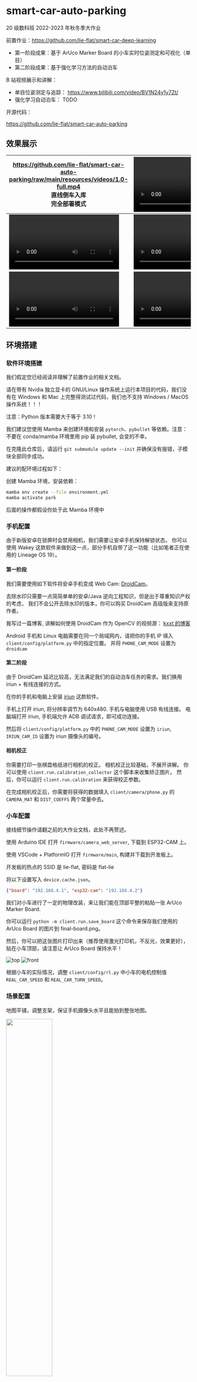 # smart-car-auto-parking

20 级数科班 2022-2023 年秋冬季大作业

前置作业：https://github.com/lie-flat/smart-car-deep-learning

- 第一阶段成果：基于 ArUco Marker Board 的小车实时位姿测定和可视化（单目）
- 第二阶段成果：基于强化学习方法的自动泊车

B 站视频展示和讲解：

- 单目位姿测定与追踪： https://www.bilibili.com/video/BV1N24y1y7Zt/
- 强化学习自动泊车： TODO

开源代码：

https://github.com/lie-flat/smart-car-auto-parking

## 效果展示

| https://github.com/lie-flat/smart-car-auto-parking/raw/main/resources/videos/1.0-full.mp4 <br />直线倒车入库<br />完全部署模式 | <video src="resources/videos/1.0-sim.mp4"><br />直线倒车入库<br />数字孪生模式 |
| ------------------------------------------------------------ | ------------------------------------------------------------ |
| <video src="resources/videos/2.120-full.mp4"><br />斜后方 120 度倒车入库<br />完全部署模式 | <video src="resources/videos/2.120-sim.mp4"><br />斜后方 120 度倒车入库<br />数字孪生模式 |
| <video src="resources/videos/2.120-full2.mp4"><br />斜后方 120 度倒车入库<br />完全部署模式（另一次录制） | <video src="resources/videos/3.90-full.mp4"><br />斜后方 90 度倒车入库<br />完全部署模式 |



## 环境搭建

### 软件环境搭建

我们假定您已经阅读并理解了前置作业的相关文档。

请在带有 Nvidia 独立显卡的 GNU/Linux 操作系统上运行本项目的代码，我们没有在 Windows 和 Mac 上完整得测试过代码，我们也不支持 Windows / MacOS 操作系统！！！

注意：Python 版本需要大于等于 3.10！

我们建议您使用 Mamba 来创建环境和安装 `pytorch`、`pybullet` 等依赖。注意：不要在 conda/mamba 环境里用 pip 装 pybullet, 会变的不幸。

在克隆此仓库后，请运行 `git submodule update --init` 并确保没有报错，子模块全部同步成功。

建议的配环境过程如下：

创建 Mamba 环境，安装依赖：

```bash
mamba env create --file environment.yml
mamba activate park
```

后面的操作都假设你处于此 Mamba 环境中

### 手机配置

由于新版安卓在锁屏时会禁用相机，我们需要让安卓手机保持解锁状态。
你可以使用 Wakey 这款软件来做到这一点，部分手机自带了这一功能（比如笔者正在使用的 Lineage OS 19）。

#### 第一阶段

我们需要使用如下软件将安卓手机变成 Web Cam: [DroidCam](https://www.dev47apps.com/)。

去除水印只需要一点简简单单的安卓/Java 逆向工程知识，但是出于尊重知识产权的考虑，
我们不会公开去除水印的版本，你可以购买 DroidCam 高级版来支持原作者。

我写过一篇博客, 讲解如何使用 DroidCam 作为 OpenCV 的视频源： [kxxt 的博客](https://www.kxxt.dev/blog/use-android-devices-as-cameras-in-opencv/)

Android 手机和 Linux 电脑需要在同一个局域网内，请把你的手机 IP 填入 `client/config/platform.py` 中的指定位置。
并将 `PHONE_CAM_MODE` 设置为 `droidcam`

#### 第二阶段

由于 DroidCam 延迟比较高，无法满足我们的自动泊车任务的需求。我们换用 iriun + 有线连接的方式。

在你的手机和电脑上安装 [iriun](https://iriun.com/) 这款软件。

手机上打开 iriun, 将分辨率调节为 640x480. 手机与电脑使用 USB 有线连接。
电脑端打开 iriun, 手机端允许 ADB 调试请求，即可成功连接。

然后将 `client/config/platform.py` 中的 `PHONE_CAM_MODE` 设置为 `iriun`,
`IRIUN_CAM_ID` 设置为 iriun 摄像头的编号。

#### 相机校正

你需要打印一张棋盘格纸进行相机的校正。 相机校正比较基础，不展开讲解。
你可以使用 `client.run.calibration_collector` 这个脚本来收集矫正图片。
然后，你可以运行 `client.run.calibration` 来获得校正参数。

在完成相机校正后，你需要将获得的数据填入 `client/camera/phone.py` 的 `CAMERA_MAT` 和 `DIST_COEFFS` 两个常量中去。

### 小车配置

接线细节操作请翻之前的大作业文档，此处不再赘述。

使用 Arduino IDE 打开 `firmware/camera_web_server`, 下载到 ESP32-CAM 上。

使用 VSCode + PlatformIO 打开 `firmware/main`, 构建并下载到开发板上。

开发板的热点的 SSID 是 lie-flat, 密码是 flat-lie

将以下设置写入 `device.cache.json`。

```json
{"board": "192.168.4.1", "esp32-cam": "192.168.4.2"}
```

我们对小车进行了一定的物理改装，来让我们能在顶部平整的粘贴一张 ArUco Marker Board.

你可以运行 `python -m client.run.save_board` 这个命令来保存我们使用的 ArUco Board 的图片到 final-board.png。

然后，你可以把这张图片打印出来（推荐使用激光打印机，不反光，效果更好），贴在小车顶部，请注意让 ArUco Board 保持水平！

![top](resources/images/car-top.jpg)
![front](resources/images/car-front.jpg)

根据小车的实际情况，调整 `client/config/rl.py` 中小车的电机控制值 `REAL_CAR_SPEED` 和 `REAL_CAR_TURN_SPEED`。

### 场景配置

地图平铺，调整支架，保证手机摄像头水平且能拍到整张地图。

<img src="resources/images/setup.jpg" alt="" width="50%">

然后运行 `python -m client.run.cam`， 在显示的图片中所示的圆圈的对应实体地图位置做一个标记。

选定地图的一个角作为世界坐标系原点，计算相机坐标系到世界坐标系的旋转矩阵，
填到 `client/config/positioning.py` 的 `ROTATION` 常量里。

再根据从地图上作的标记，量出相机坐标系与世界坐标系的偏移量（Z 偏移量为摄像头高度），填入 `OFFSET_{X,Y,Z}` 常量中。

## 运行

电脑连接到开发板的热点和手机摄像头。

### 第一阶段实时位姿测定的展示(先后启动两个 Python 程序)

```bash
python -m client.run
python -m client
```

### 第二阶段强化学习自动泊车

#### 强化学习虚拟场景调试

我们提供一个交互式的环境，它可以用来进行虚拟场景的调试。

```bash
python -m client.rl.heuristic
```

脚本启动后，你将得到一个 pybullet 窗口和一个 IPython shell.

![heuristic](resources/images/heuristic.png)

你可以在 IPython shell 中自由的执行你想要执行的代码，
进行虚拟场景的调试。要想知道这个 shell 提供了哪些全局变量和函数，请阅读它的源代码。

#### 训练强化学习模型

运行如下命令可以查看训练脚本的使用帮助。

```bash
python -m client.rl.train -h
```

示例:

训练一个 DQN 模型，总步数为 3000000，模型的种子为 114514, 初始位姿的 xy 坐标为 (1.5,2), 初始的旋转为 $\pi\over6$, 不启用墙壁，启用可视化，每 30000 步保存一个 checkpoint, 使用 racecar 汽车模型（默认是 husky），模型放大 2.2 倍：

```bash
python -m client.rl.train --model dqn --total-steps 3000000 --init-x=1.5 --init-y=2 --init-theta="np.pi/6" --no-wall --seed=114514 --render --save-freq=30000 --car=racecar --car-scale=2.2
```

你可以启动 tensorboard 来查看训练的情况：

```bash
tensorboard --logdir logs
```

<img src="resources/images/tensorboard.png" alt="tensorboard">

#### 评估强化学习模型

运行如下命令可以查看评估脚本的使用帮助。

```bash
python -m client.rl.train -h
```

示例：

```bash
python -m client.rl.eval --model-path resources/self-parking-nn/dqn_1_1500000.zip  --eval-episodes 10 --render
```

![render](resources/images/render.gif)

脚本最后会输出 Mean Cummulative Reward 和标准差。

#### 部署强化学习模型

我们提供两种部署模式。

- 在数字孪生模式下，我们仍然依赖于 PyBullet 虚拟场景的数据来运行模型，
  即没有使用位姿测定得到的数据来运行模型，
  真实的小车只是简单的跟随虚拟的小车一起做出同步的运动。

- 在完全部署模式下，我们直接把位姿测定得到的数据传递给模型，
  不再依赖 pybullet 虚拟场景，完成本次大作业的最终目标。

经过多次实验，我们发现真实部署模式比数字孪生模式效果更好，这可能虚拟场景和真实场景的差异造成的。

另外，虽然真实小车的动作的定义与虚拟小车有所不同，我们发现在完全部署模式下，我们的模型仍然能够达到很好的效果。

##### 数字孪生模式

先后运行以下两个 Python 脚本

```bash
python -m client.run.parking --follow
python -m client.rl.eval --eval-episodes 1 --model-path 模型路径 \
    --init-x=起始X --init-y=起始Y --init-theta=起始theta \
    --render --real --presentation
```

##### 完全部署模式

先后运行以下两个 Python 脚本

```bash
python -m client.run.parking
python -m client.rl.real --model-path 模型路径 --eval-episodes 1
```

## Unity 3D 场景

为了更好的还原真实的场景，我们一开始使用 Unity 3D 架设了场景，组建了小车的虚拟模型，
并使用 Unity3D 提供的 ml-agents 训练了强化学习模型。

但是由于无法准确的得知小车轮胎的部分物理参数，
Unity 3D ml-agents 官方也不支持将训练得到的模型部署到 Python 脚本中去，
我们最后放弃了这个计划，转而使用 pybullet + gym + stable_baseline3。

Unity3D 工程的代码在 environment 文件夹下。

![u3d](resources/images/u3d.png)

## 代码讲解

目录结构

```
smart-car-auto-parking
├── client              # Python 客户端， 位姿测定，强化学习自动泊车
├── devices.cache.json  # 设备缓存文件
├── environment         # Unity 3D 工程
├── environment.lock    # mamba 环境配置文件(版本锁定)
├── environment.yml     # mamba 环境配置文件
├── firmware            # C++ 编写的小车/ESP32CAM 固件
├── logs                # Tensorboard 日志文件夹/模型检查点保存
├── measurements        # 手动测量得到的部分参数
├── LICENSE             # 开源协议
├── README.md           # 说明文件
├── resources           # 资源文件夹
├── roadsign            # 交通标志识别模型
└── slides              # 幻灯片
```

### 第一阶段：实时位姿测定与直播推流

您可以查看 [B 站讲解视频](https://www.bilibili.com/video/BV1N24y1y7Zt/) 或讲解幻灯片：

- [位姿测定](https://lie-flat.github.io/smart-car-auto-parking/positioning)
- [直播推流](https://lie-flat.github.io/smart-car-auto-parking/streaming)

### 第二阶段：强化学习自动泊车

#### 小车同步运动 API

之前我们编写的小车的运动 API 是异步的，有状态的，对小车的控制受网络延迟影响大。

这一次我们编写了小车的同步运动 API， 来实现对小车运动的精确控制：

客户端向小车发送请求，让电机和舵机处于指定状态指定长度时间，然后小车停止电机并给客户端返回 `200 OK`

下面是 `firmware/main/src/main.cpp` 的节选:

因为 request handler 在中断里，我们不能阻塞太长时间，否则会触发 watchdog 错误导致重启，所以我们把请求指针塞到一个 FreeRTOS 的队列里去（大小为一即可，我们不支持在上一条同步运动请求完成前执行下一条同步运动请求）。

```c++
QueueHandle_t cmdQueue;

void setup() {
    ...
    cmdQueue = xQueueCreate(1, sizeof(AsyncWebServerRequest*));
    server.on("/act", HTTP_POST, [](AsyncWebServerRequest* request) {
    	// Put the request in the queue
    	if (xQueueSend(cmdQueue, (void*)&request, (TickType_t)10) != pdPASS) {
      		request->send(500);
    	}
  	});
    ...
}
```

然后，我们在 `loop` 里处理请求,  解析出请求参数，调用 `act` 函数，待运动完成后，再给客户端返回 200。

```c++
void loop() {
  if (uxQueueMessagesWaiting(cmdQueue)) {
    AsyncWebServerRequest* request;
    if (xQueueReceive(cmdQueue, &request, (TickType_t)10)) {
      auto duration = parse_int_param(request, "duration");
      auto servo = parse_float_param(request, SERVO_PARAM);
      auto motor_a = parse_float_param(request, MOTOR_A_PARAM);
      auto motor_b = parse_float_param(request, MOTOR_B_PARAM);
      act(servo, motor_a, motor_b, duration);
      request->send(200, "text/plain", "OK");
    }
  }
}
```

`act` 函数调用我们之前写好的 `set_a`,`set_b`,`set_servo` 来控制小车运动, 我们使用 FreeRTOS 的 `vTaskDelay` 来等待 `duration` 毫秒，最后让电机停止运动。

```c++
void act(float servo, float motor_a, float motor_b, int duration) {
  set_servo(servo);
  set_a(motor_a);
  set_b(motor_b);
  vTaskDelay(duration);
  set_a(0);
  set_b(0);
}
```

然后，配套地，我们有如下的 python 库代码(`client/controller/control.py`):
```python
def act(ip, servo=7.5, a=0, b=0, duration=0):
    body = {
        "servo": servo,
        "motorA": a,
        "motorB": b,
        "duration": duration
    }
    requests.post(f"http://{ip}/act", body)
```

#### 配置项

为了方便更改，我们把配置抽出来作为一个 python 模块：`client.config`.

该子模块下有以下配置文件：

- aruco.py: ArUco 检测配置
- boarddef.py： ArUco 板子定义
- common.py：公共设置
- control.py：关键运行模式控制和上下文定义
- misc.py： 杂项
- platform.py：平台相关配置，摄像头运行模式配置
- positioning.py：位姿测定配置
- resources.py：资源配置
- rl.py：强化学习配置

#### 强化学习环境

为了方便，我们把地图等比例放大五倍（以米为单位），地图的 URDF 位于 `resources/ground.urdf`。

我们在 `client/rl/base.py` 中定义了虚拟场景和真实场景的公共基类 `ParkingLotEnvBase`.

这个基类定义了小车的始末位姿、状态空间、误差范围、动作空间、奖励权重、基于共享内存的跨进程数据收集器、距离和奖励的计算函数等。

我们给小车定义了 前进、后退、左转、右转 这四种离散动作（我们在 Unity 3D 环境中采用了连续动作空间）。

然后，我们在 `client/rl/env.py` 中定义了虚拟场景 `ParkingLotEnv`, 该虚拟场景在其基类的基础上增加了 pybullet 仿真的相关功能，实现了一个用来训练和评估强化学习模型的虚拟场景。（代码太长，我不贴了）

为了方便调试虚拟场景，我们还编写了一个脚本： `client/rl/heuristic.py`, 这个脚本会启动 pybullet 场景，同时给你一个 IPython shell 来自由探索，你可以使用 `w`, `a`, `s`, `d` 这四个函数来移动小车，它们接受的参数是运动步数，它们返回结束时的小车的观测值。运行 `reset()` 来重置环境。你也可以调用 pybullet 来随意的修改虚拟场景。

```python
import gym
import pybullet as p
from IPython import embed
from .cmd_parser import build_parser, grab_args
from .impl import make_env
from time import sleep
from math import *
from ..config.rl import *
if __name__ == '__main__':
    parser = build_parser()
    args = grab_args(parser)
    args.render = True
    env = make_env(args)
    env.reset()
    unwrapped = env.unwrapped
    car = unwrapped.car
    reset = env.reset
    def movement_generator(action):
        def f(t=2):
            for _ in range(t):
                obs = env.step(action)
            else:
                return obs
        return f
    w = movement_generator(0)
    s = movement_generator(1)
    a = movement_generator(2)
    d = movement_generator(3)
    embed(header="You are on your own now. Feel free to explore!")
```

另外，我们在 `client/rl/real.py` 中定义了真实场景 `RealParkingLotEnv`, 该虚拟场景在其基类的基础上增加了控制物理小车运动，基于共享内存的环境观测信息收集等功能，实现了用于完全部署模式的真实场景。（代码太长，我不贴了）

我们在 `client/rl/__init__.py` 中注册了上述两个环境，然后我们就可以使用字符串 ID 调用这两个环境了：

```python
from gym.envs.registration import register

register(id='ParkingLot-v0', entry_point='client.rl.env:ParkingLotEnv')
register(id='RealParkingLot-v0', entry_point='client.rl.real:RealParkingLotEnv')
```

小车相关的代码在 `client/rl/car.py` 中，`Car` 类负责了虚拟/真实小车的控制，pybullet 环境小车加载和观测数据收集等功能。

#### 模型训练/评估

`client/rl/cmd_parser.py` 定义了公共的命令行参数解析器。

我们在 `client/rl/models.py`  中对各种模型做了一个抽象，使得我们能够方便的通过命令行参数来切换模型。

模型训练和评估的主要代码在 `client/rl/impl.py`  中。

模型训练：

```python
def train(args):
    env = make_env(args)
    checkpoint_callback = CheckpointCallback(
        save_freq=args.save_freq, save_path=args.ckpt_path, name_prefix=args.model)
    if args.resume_from:
        model_class = get_model_class_by_name(args.model)
        path = Path(args.resume_from)
        if path.is_file():
            model_path = args.resume_from
        else:
            model = str(path/'final.zip')
        model = model_class.load(model_path, env=env)
    else:
        model = init_model_by_name(
            args.model, env=env, verbose=1, seed=args.seed)
    logger = configure(args.log_dir, ["tensorboard"])
    model.set_logger(logger)
    env.reset()
    model.learn(total_timesteps=args.total_steps,
                callback=checkpoint_callback)
    model.save(args.model_path)
    env.close()
```

模型评估：

```python
def evaluate(args, env_maker=make_env):
    env = Monitor(env_maker(args))
    model_class = get_model_class_by_name(args.model)

    path = Path(args.model_path)
    model_path = str(path).removesuffix(
        ".zip") if path.is_file() else str(path/'final')
    model = model_class.load(model_path, env)
    env.reset()
    mean, std = evaluate_policy(
        model, env, n_eval_episodes=args.eval_episodes, render=args.render)
    print(f"{Fore.YELLOW}Mean reward: {mean}, Std: {std}{Style.RESET_ALL}", file=stderr)
```

#### 模型部署

效果展示的脚本位于 `client/run/parking.py`. 出于性能因素考虑，我们没有将效果展示和自动泊车写到一个程序里，我们把它们分到了两个程序中并行运行。

`client/run/parking.py` 实时地测定小车的位置和姿态，并且通过位姿变换把数据变换成观测数据，同时可视化到屏幕上。同时，它通过共享内存的方式读取自动泊车的相关信息，一并显示在屏幕上。在完全部署模式下，该脚本还会把观测数据通过共享内存的方式传递回自动泊车脚本。代码太长了，我就不贴了。

`client/rl/analytics.py` 封装了收集自动泊车信息的类 `AnalyticsCollector/AnalyticsReader`:

我们使用文件锁作为两个进程读写共享内存的互斥量来防止脏读（Dirty Read）问题的出现。在大作业的第一阶段我们并没有类似的机制来防止脏读，这是因为第一阶段共享内存的数据为图像数据，脏读图像并无不良影响，几乎不影响图像的呈现。

```python
class AnalyticsCollector:
    """
    Collect analytic info into shared memory
    """
    def __init__(self):
        self.shm = SharedMemory(name=ENVINFO_SHM_NAME)
        self.array = np.ndarray(ENVINFO_SIZE, dtype=ENVINFO_DTYPE,
                                buffer=self.shm.buf)
        self.lock = FileLock(ENVINFO_FILELOCK_PATH)
    def lock_and_modify(self, f):
        with self.lock:
            f(self.array)
class AnalyticsReader:
    def __init__(self) -> None:
        self.shm = create_shared_memory_nparray(
            np.zeros(ENVINFO_SIZE, dtype=ENVINFO_DTYPE), ENVINFO_SHM_NAME, ENVINFO_DTYPE)
        self.array = np.ndarray(ENVINFO_SIZE, dtype=ENVINFO_DTYPE,
                                buffer=self.shm.buf)
        self.lock = FileLock(ENVINFO_FILELOCK_PATH)
    def read_to_dict(self, out_dict):
        with self.lock:
            out_dict["last_action"] = int(self.array[0])
            out_dict["last_reward"] = self.array[1]
            out_dict["cummulative_reward"] = self.array[2]
            out_dict["step_counter"] = int(self.array[3])
            out_dict["success"] = int(self.array[4]) == 1
            out_dict["distance"] = self.array[5]
```

## Reference

- https://markhedleyjones.com/projects/calibration-checkerboard-collection
- https://calib.io/pages/camera-calibration-pattern-generator
- https://docs.opencv.org/4.6.0/d5/dae/tutorial_aruco_detection.html
- https://docs.opencv.org/4.6.0/db/da9/tutorial_aruco_board_detection.html
- https://docs.opencv.org/4.6.0/df/d4a/tutorial_charuco_detection.html
- https://docs.opencv.org/4.6.0/d1/dcb/tutorial_aruco_faq.html
- https://github.com/RyanLiu112/RL_parking
- https://github.com/Robotics-Club-IIT-BHU/gym-carpark
- https://github.com/VanIseghemThomas/AI-Parking-Unity
- https://docs.google.com/document/d/10sXEhzFRSnvFcl3XxNGhnD4N2SedqwdAvK3dsihxVUA/edit#heading=h.gpdptdmpokh
